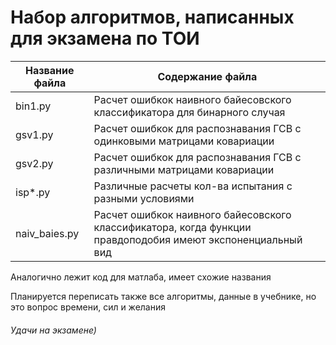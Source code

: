 # Набор алгоритмов, написанных для экзамена по ТОИ

Название файла  | Содержание файла
----------------|----------------------
bin1.py         | Расчет ошибкок наивного байесовского классификатора для бинарного случая
gsv1.py         | Расчет ошибкок для распознавания ГСВ с одинковыми матрицами ковариации
gsv2.py         | Расчет ошибкок для распознавания ГСВ с различными матрицами ковариации
isp*.py         | Различные расчеты кол-ва испытания с разными условиями
naiv_baies.py   | Расчет ошибкок наивного байесовского классификатора, когда функции правдоподобия имеют экспоненциальный вид

Аналогично лежит код для матлаба, имеет схожие названия

Планируется переписать также все алгоритмы, данные в учебнике, но это вопрос времени, сил и желания

###### Удачи на экзамене)


